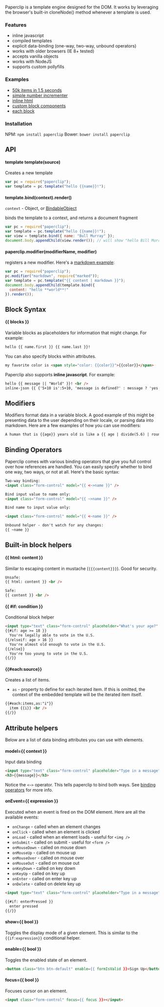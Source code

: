 
Paperclip is a template engine designed for the DOM. It works by leveraging the browser's built-in cloneNode() method whenever a template is used. 

### Features

- inline javascript
- compiled templates
- explicit data-binding (one-way, two-way, unbound operators)
- works with older browsers (IE 8+ tested)
- accepts vanilla objects
- works with NodeJS
- supports custom pollyfills

### Examples

- [50k items in 1.5 seconds](http://requirebin.com/?gist=02cb9f69551a6032ad93)
- [simple number incrementer](http://requirebin.com/?gist=8be78007f4cb70da67b1)
- [inline html](http://requirebin.com/?gist=bbb9b0eaccd3d7e41df1)
- [custom block components](http://requirebin.com/?gist=858e3b7928eea5e1bed6)
- [each block](http://requirebin.com/?gist=d716391c84986bdf4878)


### Installation

NPM: `npm install paperclip`
Bower: `bower install paperclip`


## API

#### template template(source)

Creates a new template


```javascript
var pc = require("paperclip");
var template = pc.template("hello {{name}}!");
```

#### template.bind(context).render()

`context` - Object, or [BindableObject](https://github.com/mojo-js/bindable-object.js)

binds the template to a context, and returns a document fragment

```javascript
var pc = require("paperclip");
var template = pc.template("hello {{name}}!");
var view = template.bind({ name: "Bull Murray" });
document.body.appendChild(view.render()); // will show "hello Bill Murray"
```

#### paperclip.modifier(modifierName, modifier)

registers a new modifier. Here's a [markdown example](http://requirebin.com/?gist=d8ab295c936e577a172f):

```javascript
var pc = require("paperclip");
pc.modifier("markdown", require("marked"));
var template = pc.template("{{ content | markdown }}");
document.body.appendChild(template.bind({
  content: "hello **world**!"
}).render());
```

## Block Syntax

#### {{ blocks }}

Variable blocks as placeholders for information that might change. For example:

<!--
{
  name: {
    first: "Tom",
    last: "Hanks"
  }
}
-->

```html
hello {{ name.first }} {{ name.last }}!
```

You can also specify blocks within attributes.

<!--
{
  color: "blue"
}
-->

```html
my favorite color is <span style="color: {{color}}">{{color}}</span>
```

Paperclip also supports **inline javascript**. For example:

<!--
{
  message: undefined
}
-->

```html
hello {{ message || "World" }}! <br />
inline-json {{ {'5+10 is':5+10, 'message is defined?' : message ? 'yes' : 'no' } | json }}
```

## Modifiers

Modifiers format data in a variable block. A good example of this might be presenting data to the user depending on their locale, or parsing data into markdown. Here are a few examples of how you can use
modifiers:

<!--
function () {

  paperclip.modifier("divide", function (age, number) {
    return age/number;
  });

  paperclip.modifier("round", function (number) {
    return Math.round(number);
  });

  return {
    age: 30
  };
}
-->

```html
A human that is {{age}} years old is like a {{ age | divide(5.6) | round }} year old dog!
```

## Binding Operators

Paperclip comes with various binding operators that give you full control over how references are handled. You can easily
specify whether to bind one way, two ways, or not at all. Here's the basic syntax:

<!--
{
  name: "Emma Stone"
}
-->

```html
Two-way binding:
<input class="form-control" model="{{ <~>name }}" />

Bind input value to name only:
<input class="form-control" model="{{ ~>name }}" />

Bind name to input value only:

<input class="form-control" model="{{ <~name }}" />

Unbound helper - don't watch for any changes:
{{ ~name }}
```

## Built-in block helpers

#### {{ html: content }}

Similar to escaping content in mustache (`{{{content}}}`). Good for security.

<!--
{
  content: "hello <strong>world</strong>!"
}
-->

```html
Unsafe:
{{ html: content }} <br />

Safe:
{{ content }} <br />
```

#### {{ #if: condition }}

Conditional block helper

<!--
{
  age: 24
}
-->

```html
<input type="text" class="form-control" placeholder="What's your age?" model="{{ <~>age }}"></input>
{{#if: age >= 18 }}
  You're legally able to vote in the U.S.
{{/elseif: age > 16 }}
  You're almost old enough to vote in the U.S.
{{/else}}
  You're too young to vote in the U.S.
{{/}}
```

#### {{#each:source}}

Creates a list of items. 

- `as` - property to define for each iterated item. If this is omitted, the context of the embedded
template will be the iterated item itself.

<!--
{
  items: _.shuffle(_.range(4))
}
-->

```html
{{#each:items,as:"i"}}
  item {{i}} <br />
{{/}}
```

## Attribute helpers

Below are a list of data binding attributes you can use with elements.

#### model={{ context }}

Input data binding

<!--
{
  message: "What's up?"
}
-->

```html
<input type="text" class="form-control" placeholder="Type in a message" model="{{ <~>message }}"></input>
<h3>{{message}}</h3>
```

Notice the `<~>` operator. This tells paperclip to bind both ways. See [binding operators](#binding-operators) for more info.

#### onEvent={{ expression }}

Executed when an event is fired on the DOM element. Here are all the available events:

- `onChange` - called when an element changes
- `onClick` - called when an element is clicked
- `onLoad` - called when an element loads - useful for `<img />`
- `onSubmit` - called on submit - useful for `<form />`
- `onMouseDown` - called on mouse down
- `onMouseUp` - called on mouse up
- `onMouseOver` - called on mouse over
- `onMouseOut` - called on mouse out
- `onKeyDown` - called on key down
- `onKeyUp` - called on key up
- `onEnter` - called on enter key up
- `onDelete` - called on delete key up

<!--
{
  
}
-->

```html
<input type="text" class="form-control" placeholder="Type in a message" onEnter="{{ enterPressed = true }}"></input>

{{#if: enterPressed }}
  enter pressed
{{/}}
```

#### show={{ bool }}

Toggles the display mode of a given element. This is similar to the `{{if:expression}}` conditional helper.


#### enable={{ bool }}

Toggles the enabled state of an element.

<!--
{
  formIsValid: false
}
-->

```html
<button class="btn btn-default" enable={{ formIsValid }}>Sign Up</button>
```

#### focus={{ bool }}

Focuses cursor on an element.

<!--
{
  focus: false
}
-->

```html
<input class="form-control" focus={{ focus }}></input>
```



